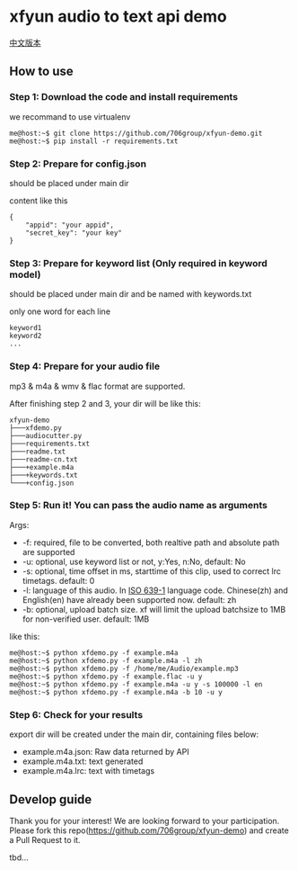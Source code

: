 # xfyun audio to text api demo

[中文版本](https://github.com/706group/xfyun-demo/blob/master/readme-cn.md)

## How to use

### Step 1: Download the code and install requirements

we recommand to use virtualenv

```
me@host:~$ git clone https://github.com/706group/xfyun-demo.git
me@host:~$ pip install -r requirements.txt
```
### Step 2: Prepare for config.json

should be placed under main dir

content like this
```
{
    "appid": "your appid",
    "secret_key": "your key"
}
``` 

### Step 3: Prepare for keyword list (Only required in keyword model)

should be placed under main dir and be named with keywords.txt

only one word for each line
```
keyword1
keyword2
...
```

### Step 4: Prepare for your audio file

mp3 & m4a & wmv & flac format are supported.

After finishing step 2 and 3, your dir will be like this:
```
xfyun-demo
├───xfdemo.py
├───audiocutter.py
├───requirements.txt
├───readme.txt
├───readme-cn.txt
├───+example.m4a
├───+keywords.txt
└───+config.json
```

### Step 5: Run it! You can pass the audio name as arguments

Args: 
- -f: required, file to be converted, both realtive path and absolute path are supported
- -u: optional, use keyword list or not, y:Yes, n:No, default: No
- -s: optional, time offset in ms, starttime of this clip, used to correct lrc timetags. default: 0
- -l: language of this audio. In [ISO 639-1](https://www.loc.gov/standards/iso639-2/php/English_list.php) language code. Chinese(zh) and English(en) have already been supported now. default: zh
- -b: optional, upload batch size. xf will limit the upload batchsize to 1MB for non-verified user. default: 1MB

like this:
```
me@host:~$ python xfdemo.py -f example.m4a
me@host:~$ python xfdemo.py -f example.m4a -l zh
me@host:~$ python xfdemo.py -f /home/me/Audio/example.mp3
me@host:~$ python xfdemo.py -f example.flac -u y
me@host:~$ python xfdemo.py -f example.m4a -u y -s 100000 -l en
me@host:~$ python xfdemo.py -f example.m4a -b 10 -u y
```

### Step 6: Check for your results

export dir will be created under the main dir, containing files below:

- example.m4a.json: Raw data returned by API
- example.m4a.txt: text generated
- example.m4a.lrc: text with timetags

## Develop guide

Thank you for your interest! We are looking forward to your participation.
Please fork this repo(https://github.com/706group/xfyun-demo) and create a Pull Request to it.

tbd...